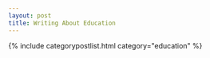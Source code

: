```yaml
---
layout: post
title: Writing About Education
---
```


{% include categorypostlist.html category="education" %}

